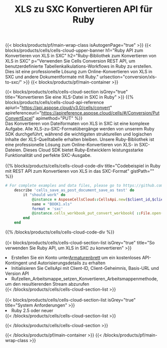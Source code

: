 ﻿---
title:  XLS zu SXC Konvertieren API für Ruby
description:  Verwenden von Aspose.Cells Cloud SDK für Ruby zum Konvertieren einer XLS-Formatdatei in eine SXC-Formatdatei.
url: /de/ruby/conversion/xls-to-sxc/
---
{{< blocks/products/pf/main-wrap-class isAutogenPage="true" >}}
{{< blocks/products/cells/cells-cloud-upper-banner h1="Ruby API zum Konvertieren von XLS in SXC" h2="Ruby-Bibliothek zum Konvertieren von XLS in SXC" p="Verwenden Sie Cells Conversion REST API, um benutzerdefinierte Tabellenkalkulations-Workflows in Ruby zu erstellen. Dies ist eine professionelle Lösung zum Online-Konvertieren von XLS in SXC und andere Dokumentformate mit Ruby." urlsection="conversion/xls-to-sxc/" >}}
{{< blocks/products/pf/main-container >}}

{{< blocks/products/cells/cells-cloud-section isGrey="true" title="Konvertieren Sie eine XLS-Datei in SXC in Ruby" >}}
{{% blocks/products/cells/cells-cloud-api-reference apiurl="https://api.aspose.cloud/v3.0/cells/convert" apireferenceurl="https://apireference.aspose.cloud/cells/#/Conversion/PutConvertExcel" apimethod="PUT" %}}
<br/>
Das Konvertieren von Dateiformaten von XLS in SXC ist eine komplexe Aufgabe. Alle XLS-zu-SXC-Formatübergänge werden von unserem Ruby SDK durchgeführt, während die wichtigsten strukturellen und logischen Inhalte der XLS-Quelltabelle erhalten bleiben. Unsere Ruby-Bibliothek ist eine professionelle Lösung zum Online-Konvertieren von XLS- in SXC-Dateien. Dieses Cloud SDK bietet Ruby-Entwicklern leistungsstarke Funktionalität und perfekte SXC-Ausgabe.
<br/>
<br/>
{{% blocks/products/cells/cells-cloud-code-div title="Codebeispiel in Ruby mit REST API zum Konvertieren von XLS in das SXC-Format" gistPath="" %}}
 
```ruby
# For complete examples and data files, please go to https://github.com/aspose-cells-cloud/aspose-cells-cloud-ruby/
    describe 'cells_save_as_post_document_save_as test' do
        it "should work" do
            @instance = AsposeCellsCloud::CellsApi.new($client_id,$client_secret,"v3.0","https://api.aspose.cloud/")
            name = "BOOK1.xls"
            format = 'sxc'
            @instance.cells_workbook_put_convert_workbook( ::File.open(File.expand_path("data/"+name),"r")  {|io| io.read(io.size) },{:format=>format})     
        end
    end
```
 
{{% /blocks/products/cells/cells-cloud-code-div %}}
<br/>
<br/>
{{< blocks/products/cells/cells-cloud-section-list isGrey="true" title="So verwenden Sie Ruby API, um XLS in SXC zu konvertieren" >}}
<li> Erstellen Sie ein Konto unter<a href="https://dashboard.aspose.cloud/">Armaturenbrett</a> um ein kostenloses API-Kontingent und Autorisierungsdetails zu erhalten</li>
<li>Initialisieren Sie CellsApi mit Client-ID, Client-Geheimnis, Basis-URL und Version API</li>
<li>Rufzellen_Arbeitsmappe_setzen_Konvertieren_Arbeitsmappenmethode, um den resultierenden Stream abzurufen</li>
{{< /blocks/products/cells/cells-cloud-section-list >}}
<br/>
<br/>
{{< blocks/products/cells/cells-cloud-section-list isGrey="true" title="System Anforderungen" >}}
<li>Ruby 2.5 oder neuer</li>
{{< /blocks/products/cells/cells-cloud-section-list >}}

{{< /blocks/products/cells/cells-cloud-section >}}

{{< /blocks/products/pf/main-container >}}
{{< /blocks/products/pf/main-wrap-class >}}
